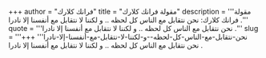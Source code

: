 +++
author = "فرانك كلارك"
title = "مقولة فرانك كلارك"
description = '''مقولة فرانك كلارك: نحن نتقابل مع الناس كل لحظه .. و لكننا لا نتقابل مع أنفسنا إلا نادرا .'''
quote = '''نحن نتقابل مع الناس كل لحظه .. و لكننا لا نتقابل مع أنفسنا إلا نادرا .'''
slug = '''نحن-نتقابل-مع-الناس-كل-لحظه--و-لكننا-لا-نتقابل-مع-أنفسنا-إلا-نادرا'''
+++
نحن نتقابل مع الناس كل لحظه .. و لكننا لا نتقابل مع أنفسنا إلا نادرا .
